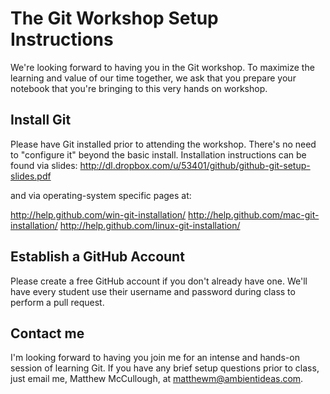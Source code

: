 # The Git Workshop Setup Instructions
We're looking forward to having you in the Git workshop. To maximize the learning and value of our time together, we ask that you prepare your notebook that you're bringing to this very hands on workshop.

## Install Git
Please have Git installed prior to attending the workshop. There's no need to "configure it" beyond the basic install. Installation instructions can be found via slides:
http://dl.dropbox.com/u/53401/github/github-git-setup-slides.pdf

and via operating-system specific pages at:

http://help.github.com/win-git-installation/
http://help.github.com/mac-git-installation/
http://help.github.com/linux-git-installation/


## Establish a GitHub Account
Please create a free GitHub account if you don't already have one. We'll have every student use their username and password during class to perform a pull request.


## Contact me
I'm looking forward to having you join me for an intense and hands-on session of learning Git.  If you have any brief setup questions prior to class, just email me, Matthew McCullough, at matthewm@ambientideas.com.
